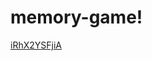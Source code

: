 # memory-game!

[iRhX2YSFjiA](https://user-images.githubusercontent.com/56756554/154291089-da994a84-82f1-4af4-a712-146bfbfec68c.jpg)
